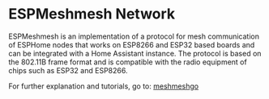 # ESPMeshmesh Network

ESPMeshmesh is an implementation of a protocol for mesh communication of ESPHome nodes that works on ESP8266 and ESP32 based boards and can be integrated with a Home Assistant instance. 
The protocol is based on the 802.11B frame format and is compatible with the radio equipment of chips such as ESP32 and ESP8266.

For further explanation and tutorials, go to: [meshmeshgo](https://github.com/EspMeshMesh/meshmeshgo)